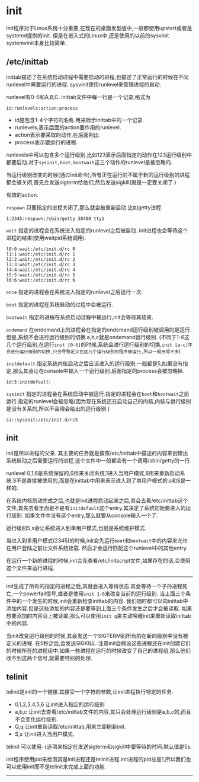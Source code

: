 # init

init程序对于Linux系统十分重要,在现在的桌面发型版中,一般都使用upstart或者是systemd提供的init. 但是在嵌入式的Linux中,还是使用的以前的sysvinit. systemvinit本身比较简单.

## /etc/inittab
inittab描述了在系统启动过程中需要启动的进程,也描述了正常运行的时候在不同runlevel中需要运行的进程. sysvinit使用runlevel来管理进程的启动.

runlevel有0-6和A,B,C. inittab文件中每一行是一个记录,格式为

    id:runlevels:action:process

* id是包含1-4个字符的名称.用来标示inittab中的一个记录.
* runlevels,表示后面的action要作用的runlevel.
* action表示要采取的动作,在后面列出.
* process表示要运行的进程.

runlevels中可以包含多个运行级别.比如123表示后面指定的动作在123运行级别中都要启动.对于`sysinit,boot,bootwait`这三个动作的runlevel是被忽略的.

当运行级别改变的时候(通过init命令),所有正在运行的不属于新的运行级别的进程都会被关闭,首先会发送sigterm给他们,然后发送sigkill(就是一定要关闭了.)

有效的action.

 `respawn` 只要指定的进程关闭了,那么就会被重新启动.比如getty进程.

    1:2345:respawn:/sbin/getty 38400 tty1

`wait` 指定的进程会在系统进入指定的runlevel之后被启动. init进程也会等待这个进程的结束(使用waitpid系统调用).

    l0:0:wait:/etc/init.d/rc 0
    l1:1:wait:/etc/init.d/rc 1
    l2:2:wait:/etc/init.d/rc 2
    l3:3:wait:/etc/init.d/rc 3
    l4:4:wait:/etc/init.d/rc 4
    l5:5:wait:/etc/init.d/rc 5
    l6:6:wait:/etc/init.d/rc 6

`once` 指定的进程会在系统进入指定的runlevel之后运行一次.

`boot` 指定的进程在系统启动的过程中会被运行.

`bootwait` 指定的进程在系统启动过程中被运行,init会等待其结束.

`ondemand` 在ondemand上的进程会在指定的ondemand运行级别被调用的是运行.但是,系统不会进行运行级别的切换.a,b,c就是ondemand运行级别. (不同于1-6这几个运行级别,在运行`init [0-6]`的时候,系统会进行运行级别的切换,`init [a-c]不会进行运行级别的切换,只会导致定义在这几个运行级别的程序被运行,所以一般用得不多`)

`initdefault` 指定系统内核启动之后应该进入的运行级别,一般都是5,如果没有指定,那么其会让在console中输入一个运行级别.后面指定的process会被忽略掉.

    id:5:initdefault:

`sysinit` 指定的进程会在系统启动中被运行.指定的进程会在`boot`和`bootwait`之前运行.指定的runlevel会被忽略(因为现在系统还在启动自己的内核,内核与运行级别是没有关系的,所以不会理会给出的运行级别.)

    si::sysinit:/etc/init.d/rcS

## init

init是所以进程的父亲. 其主要的任务就是按照/etc/inittab中描述的内容来创建出系统启动之后需要运行的进程.这个文件中一般都会有一个调用/sbin/getty的一行.

runlevel 0,1,6是系统保留的,0用来关闭系统,1进入当用户模式,6用来重新启动系统.S不是直接被使用的,而是在inittab中用来表示进入到了单用户模式的.s和S是一样的.

在系统内核启动完成之后,也就是Init进程启动起来之后,其会去看/etc/inittab这个文件,首先去看里面是不是有`initdefault`这个entry.其决定了系统初始要进入的运行级别. 如果文件中没有这个entry,那么就要从console输入一个了.

运行级别S,s会让系统进入到单用户模式,也就是系统维护模式.

当进入到多用户模式(2345)的时候,init会先运行`boot`和`bootwait`中的内容来允许在用户登陆之前让文件系统挂载. 然后才会运行匹配这个runlevel中的其他entry.

在运行一个新的进程的时候,init会先查看/etc/initscript文件,如果存在的话,会使用这个文件来运行进程.

---
init生成了所有的指定的进程之后,其就会进入等待状态.其会等待一个子孙进程死亡,一个powerfail信号,或者是使用`init 1-6`来改变当前的运行级别. 当上面三个条件中的一个发生的时候,init会重新检查inittab的内容.
我们随时都可以向inittab中添加内容.但是这些添加的内容还是要等到上面三个条件发生之后才会被读取. 如果想要添加的内容马上被读取,那么可以使用`init q`来主动唤醒init来重新读取inittab中的内容.

当init改变运行级别的时候,其会发送一个SIGTERM到所有的在新的级别中没有被定义的进程. 在5秒之后,会发送SIGKILL. 注意init会假设这些进程还在init创建它们的时候所在的进程组中,如果一些进程在运行的时候改变了自己的进程组,那么他们收不到这两个信号,就需要特别的处理.

## telinit
telinit是init的一个链接.其接受一个字符的参数,让init进程执行特定的任务.

* 0,1,2,3,4,5,6 让init进入指定的运行级别
* a,b,c 让init去查看/etc/inittab文件的内容,其只会处理运行级别是a,b,c的,而且不会变化运行级别.
* Q,q 让init重新读取/etc/inittab,用来立即刷新init.
* S,s 让init进入当用户模式.

telinit 可以使用`-t`选项来指定在发送sigterm和sigkill中要等待的时间.默认值是5s.

init程序使用pid来检测其是init进程还是telinit进程.init进程的pid总是1,所以我们也可以使用init而不是telinit来完成上面的功能.

---



